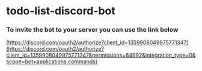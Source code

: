 # todo-list-discord-bot

### To invite the bot to your server you can use the link below

[https://discord.com/oauth2/authorize?client_id=1359908049975771347](https://discord.com/oauth2/authorize?client_id=1359908049975771347&permissions=84992&integration_type=0&scope=bot+applications.commands)

